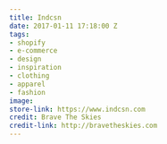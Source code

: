 ```yaml
---
title: Indcsn
date: 2017-01-11 17:18:00 Z
tags:
- shopify
- e-commerce
- design
- inspiration
- clothing
- apparel
- fashion
image: 
store-link: https://www.indcsn.com
credit: Brave The Skies
credit-link: http://bravetheskies.com
---
```


